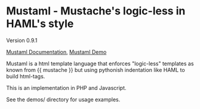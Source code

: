 Mustaml - Mustache's logic-less in HAML's style
===============================================

Version 0.9.1

[Mustaml Documentation](http://bernhardhaeussner.de/odd/mustaml "Mustaml"), [Mustaml Demo](http://bernhardhaeussner.de/odd/mustaml/demo.html "Mustaml Live JS Demo")

Mustaml is a html template language that enforces "logic-less" templates as known from {{ mustache }} but using pythonish indentation like HAML to build html-tags. 

This is an implementation in PHP and Javascript. 

See the demos/ directory for usage examples. 